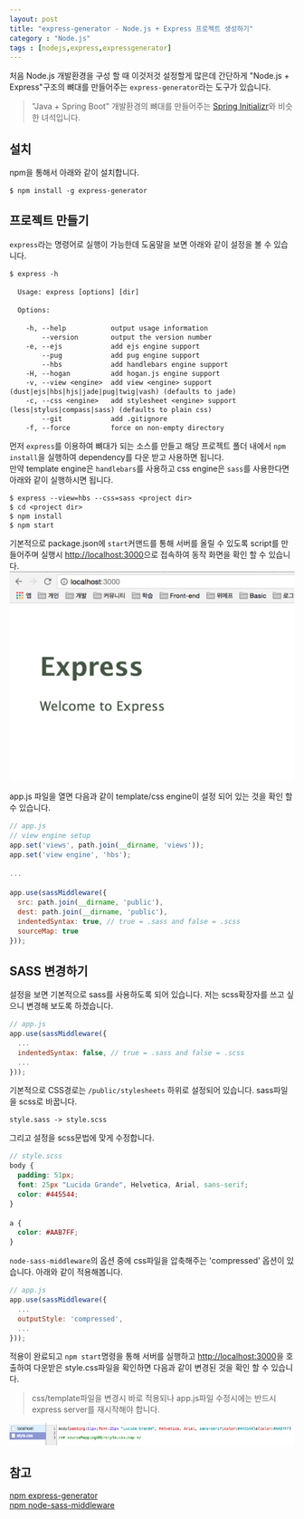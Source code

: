 ```yaml
---
layout: post
title: "express-generator - Node.js + Express 프로젝트 생성하기"
category : "Node.js"
tags : [nodejs,express,expressgenerator]
---
```

처음 Node.js 개발환경을 구성 할 때 이것저것 설정할게 많은데 간단하게 "Node.js + Express"구조의 뼈대를 만들어주는 `express-generator`라는 도구가 있습니다.     
> "Java + Spring Boot" 개발환경의 뼈대를 만들어주는 [Spring Initializr](/java/2017/03/07/springboot-initilizr/)와 비슷한 녀석입니다.        

설치
----
npm을 통해서 아래와 같이 설치합니다.    
```console
$ npm install -g express-generator
```

프로젝트 만들기
----
`express`라는 명령어로 실행이 가능한데 도움말을 보면 아래와 같이 설정을 볼 수 있습니다.

```console
$ express -h

  Usage: express [options] [dir]

  Options:

    -h, --help           output usage information
        --version        output the version number
    -e, --ejs            add ejs engine support
        --pug            add pug engine support
        --hbs            add handlebars engine support
    -H, --hogan          add hogan.js engine support
    -v, --view <engine>  add view <engine> support (dust|ejs|hbs|hjs|jade|pug|twig|vash) (defaults to jade)
    -c, --css <engine>   add stylesheet <engine> support (less|stylus|compass|sass) (defaults to plain css)
        --git            add .gitignore
    -f, --force          force on non-empty directory
```

먼저 `express`를 이용하여 뼈대가 되는 소스를 만들고 해당 프로젝트 폴더 내에서 `npm install`을 실행하여 dependency를 다운 받고 사용하면 됩니다.   
만약 template engine은 `handlebars`를 사용하고 css engine은 `sass`를 사용한다면 아래와 같이 실행하시면 됩니다.

```console
$ express --view=hbs --css=sass <project dir>
$ cd <project dir>
$ npm install
$ npm start 
```

기본적으로 package.json에 `start`커맨드를 통해 서버를 올릴 수 있도록 script를 만들어주며 실행시 [http://localhost:3000](http://localhost:3000)으로 접속하여 동작 화면을 확인 할 수 있습니다.         
![run-server](/assets/img/nodejs/express-generator/1.png)      

app.js 파일을 열면 다음과 같이 template/css engine이 설정 되어 있는 것을 확인 할 수 있습니다.     

```javascript
// app.js
// view engine setup
app.set('views', path.join(__dirname, 'views'));
app.set('view engine', 'hbs');

...

app.use(sassMiddleware({
  src: path.join(__dirname, 'public'),
  dest: path.join(__dirname, 'public'),
  indentedSyntax: true, // true = .sass and false = .scss
  sourceMap: true
}));
```    

SASS 변경하기
----
설정을 보면 기본적으로 sass를 사용하도록 되어 있습니다. 저는 scss확장자를 쓰고 싶으니 변경해 보도록 하겠습니다.    

```javascript
// app.js
app.use(sassMiddleware({
  ... 
  indentedSyntax: false, // true = .sass and false = .scss
  ...
}));
``` 

기본적으로 CSS경로는 `/public/stylesheets` 하위로 설정되어 있습니다. sass파일을 scss로 바꿉니다.

```console
style.sass -> style.scss
```

그리고 설정을 scss문법에 맞게 수정합니다.

```scss
// style.scss
body {
  padding: 51px;
  font: 25px "Lucida Grande", Helvetica, Arial, sans-serif;
  color: #445544;
}

a {
  color: #AAB7FF;
}
```

`node-sass-middleware`의 옵션 중에 css파일을 압축해주는 'compressed' 옵션이 있습니다. 아래와 같이 적용해봅니다.     

```javascript
// app.js
app.use(sassMiddleware({
  ... 
  outputStyle: 'compressed',
  ...
}));
```

적용이 완료되고 `npm start`명령을 통해 서버를 실행하고 [http://localhost:3000](http://localhost:3000)을 호출하여 다운받은 style.css파일을 확인하면 다음과 같이 변경된 것을 확인 할 수 있습니다.    
> css/template파일을 변경시 바로 적용되나 app.js파일 수정시에는 반드시 express server를 재시작해야 합니다.      

![compressed-scss-file](/assets/img/nodejs/express-generator/2.png)          

참고
----
[npm express-generator](https://www.npmjs.com/package/express-generator)         
[npm node-sass-middleware](https://www.npmjs.com/package/node-sass-middleware)          

 


